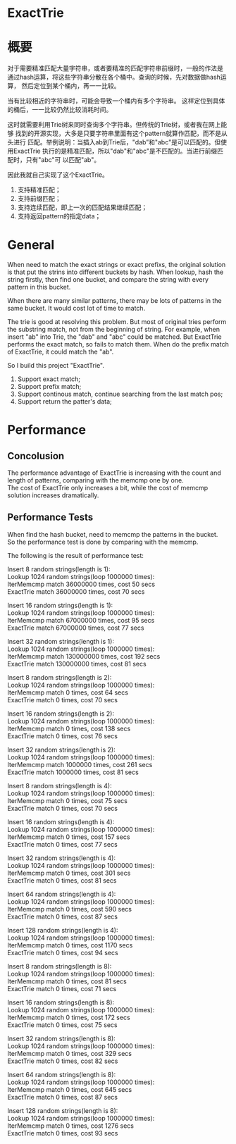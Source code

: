 # ExactTrie

# 概要

对于需要精准匹配大量字符串，或者要精准的匹配字符串前缀时，一般的作法是
通过hash运算，将这些字符串分散在各个桶中。查询的时候，先对数据做hash运算，
然后定位到某个桶内，再一一比较。

当有比较相近的字符串时，可能会导致一个桶内有多个字符串。
这样定位到具体的桶后，一一比较仍然比较消耗时间。

这时就需要利用Trie树来同时查询多个字符串。但传统的Trie树，或者我在网上能够
找到的开源实现，大多是只要字符串里面有这个pattern就算作匹配，而不是从头进行
匹配。举例说明：当插入ab到Trie后，"dab”和"abc"是可以匹配的。但使用ExactTrie
执行的是精准匹配，所以"dab"和"abc"是不匹配的。当进行前缀匹配时，只有"abc"可
以匹配"ab"。

因此我就自己实现了这个ExactTrie。  
1. 支持精准匹配；  
2. 支持前缀匹配；  
3. 支持连续匹配，即上一次的匹配结果继续匹配；  
4. 支持返回pattern的指定data；  


# General  

When need to match the exact strings or exact prefixs, the original solution
is that put the strins into different buckets by hash. When lookup, hash the
string firstly, then find one bucket, and compare the string with every pattern
in this bucket. 
 
When there are many similar patterns, there may be lots of patterns in the same
bucket. It would cost lot of time to match.

The trie is good at resolving this problem. But most of original tries perform
the substring match, not from the beginning of string. For example, when insert
"ab" into Trie, the "dab" and "abc" could be matched. But ExactTrie performs the
exact match, so fails to match them. When do the prefix match of ExactTrie, it 
could match the "ab".

So I build this project "ExactTrie".  
1. Support exact match;  
2. Support prefix match;  
3. Support continous match, continue searching from the last match pos;  
4. Support return the patter's data;  

# Performance

## Concolusion  
The performance advantage of ExactTrie is increasing with the count and length of patterns,
comparing with the memcmp one by one.  
The cost of ExactTrie only increases a bit, while the cost of memcmp solution increases dramatically.  


## Performance Tests
When find the hash bucket, need to memcmp the patterns in the bucket.  
So the performance test is done by comparing with the memcmp.

The following is the result of performance test:

Insert 8 random strings(length is 1):  
Lookup 1024 random strings(loop 1000000 times):  
IterMemcmp match 36000000 times, cost 50 secs  
ExactTrie match 36000000 times, cost 70 secs  

Insert 16 random strings(length is 1):  
Lookup 1024 random strings(loop 1000000 times):  
IterMemcmp match 67000000 times, cost 95 secs  
ExactTrie match 67000000 times, cost 77 secs  

Insert 32 random strings(length is 1):  
Lookup 1024 random strings(loop 1000000 times):  
IterMemcmp match 130000000 times, cost 192 secs  
ExactTrie match 130000000 times, cost 81 secs  

Insert 8 random strings(length is 2):  
Lookup 1024 random strings(loop 1000000 times):  
IterMemcmp match 0 times, cost 64 secs  
ExactTrie match 0 times, cost 70 secs  

Insert 16 random strings(length is 2):  
Lookup 1024 random strings(loop 1000000 times):  
IterMemcmp match 0 times, cost 138 secs  
ExactTrie match 0 times, cost 76 secs  

Insert 32 random strings(length is 2):  
Lookup 1024 random strings(loop 1000000 times):  
IterMemcmp match 1000000 times, cost 261 secs  
ExactTrie match 1000000 times, cost 81 secs  

Insert 8 random strings(length is 4):  
Lookup 1024 random strings(loop 1000000 times):  
IterMemcmp match 0 times, cost 75 secs  
ExactTrie match 0 times, cost 70 secs  

Insert 16 random strings(length is 4):  
Lookup 1024 random strings(loop 1000000 times):  
IterMemcmp match 0 times, cost 157 secs  
ExactTrie match 0 times, cost 77 secs  

Insert 32 random strings(length is 4):  
Lookup 1024 random strings(loop 1000000 times):  
IterMemcmp match 0 times, cost 301 secs  
ExactTrie match 0 times, cost 81 secs  

Insert 64 random strings(length is 4):  
Lookup 1024 random strings(loop 1000000 times):  
IterMemcmp match 0 times, cost 590 secs  
ExactTrie match 0 times, cost 87 secs  

Insert 128 random strings(length is 4):  
Lookup 1024 random strings(loop 1000000 times):  
IterMemcmp match 0 times, cost 1170 secs  
ExactTrie match 0 times, cost 94 secs  

Insert 8 random strings(length is 8):  
Lookup 1024 random strings(loop 1000000 times):  
IterMemcmp match 0 times, cost 81 secs  
ExactTrie match 0 times, cost 71 secs  

Insert 16 random strings(length is 8):  
Lookup 1024 random strings(loop 1000000 times):  
IterMemcmp match 0 times, cost 172 secs  
ExactTrie match 0 times, cost 75 secs  

Insert 32 random strings(length is 8):  
Lookup 1024 random strings(loop 1000000 times):  
IterMemcmp match 0 times, cost 329 secs  
ExactTrie match 0 times, cost 82 secs  

Insert 64 random strings(length is 8):  
Lookup 1024 random strings(loop 1000000 times):  
IterMemcmp match 0 times, cost 645 secs  
ExactTrie match 0 times, cost 87 secs  
              
Insert 128 random strings(length is 8):  
Lookup 1024 random strings(loop 1000000 times):  
IterMemcmp match 0 times, cost 1276 secs  
ExactTrie match 0 times, cost 93 secs  

